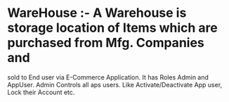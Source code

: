 # WareHouse :- A Warehouse is storage location of Items which are purchased from Mfg. Companies and
sold to End user via E-Commerce Application. It has Roles Admin and AppUser. Admin
Controls all aps users. Like Activate/Deactivate App user, Lock their Account etc.
